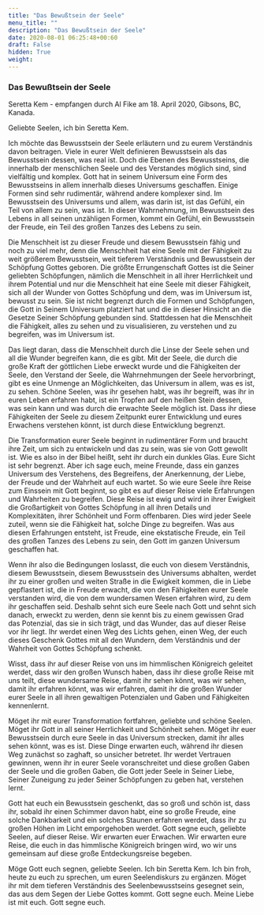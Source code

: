 ```yaml
---
title: "Das Bewußtsein der Seele"
menu_title: ""
description: "Das Bewußtsein der Seele"
date: 2020-08-01 06:25:48+00:60
draft: False
hidden: True
weight:
---
```

### Das Bewußtsein der Seele

Seretta Kem - empfangen durch Al Fike am 18. April 2020, Gibsons, BC, Kanada.

Geliebte Seelen, ich bin Seretta Kem.

Ich möchte das Bewusstsein der Seele erläutern und zu eurem Verständnis davon beitragen. Viele in eurer Welt definieren Bewusstsein als das Bewusstsein dessen, was real ist. Doch die Ebenen des Bewusstseins, die innerhalb der menschlichen Seele und des Verstandes möglich sind, sind vielfältig und komplex. Gott hat in seinem Universum eine Form des Bewusstseins in allem innerhalb dieses Universums geschaffen. Einige Formen sind sehr rudimentär, während andere komplexer sind. Im Bewusstsein des Universums und allem, was darin ist, ist das Gefühl, ein Teil von allem zu sein, was ist. In dieser Wahrnehmung, im Bewusstsein des Lebens in all seinen unzähligen Formen, kommt ein Gefühl, ein Bewusstsein der Freude, ein Teil des großen Tanzes des Lebens zu sein.

Die Menschheit ist zu dieser Freude und diesem Bewusstsein fähig und noch zu viel mehr, denn die Menschheit hat eine Seele mit der Fähigkeit zu weit größerem Bewusstsein, weit tieferem Verständnis und Bewusstsein der Schöpfung Gottes geboren. Die größte Errungenschaft Gottes ist die Seiner geliebten Schöpfungen, nämlich die Menschheit in all ihrer Herrlichkeit und ihrem Potential und nur die Menschheit hat eine Seele mit dieser Fähigkeit, sich all der Wunder von Gottes Schöpfung und dem, was im Universum ist, bewusst zu sein. Sie ist nicht begrenzt durch die Formen und Schöpfungen, die Gott in Seinem Universum platziert hat und die in dieser Hinsicht an die Gesetze Seiner Schöpfung gebunden sind. Stattdessen hat die Menschheit die Fähigkeit, alles zu sehen und zu visualisieren, zu verstehen und zu begreifen, was im Universum ist.

Das liegt daran, dass die Menschheit durch die Linse der Seele sehen und all die Wunder begreifen kann, die es gibt. Mit der Seele, die durch die große Kraft der göttlichen Liebe erweckt wurde und die Fähigkeiten der Seele, den Verstand der Seele, die Wahrnehmungen der Seele hervorbringt, gibt es eine Unmenge an Möglichkeiten, das Universum in allem, was es ist, zu sehen. Schöne Seelen, was ihr gesehen habt, was ihr begreift, was ihr in euren Leben erfahren habt, ist ein Tropfen auf den heißen Stein dessen, was sein kann und was durch die erwachte Seele möglich ist. Dass ihr diese Fähigkeiten der Seele zu diesem Zeitpunkt eurer Entwicklung und eures Erwachens verstehen könnt, ist durch diese Entwicklung begrenzt.

Die Transformation eurer Seele beginnt in rudimentärer Form und braucht ihre Zeit, um sich zu entwickeln und das zu sein, was sie von Gott gewollt ist. Wie es also in der Bibel heißt, seht ihr durch ein dunkles Glas. Eure Sicht ist sehr begrenzt. Aber ich sage euch, meine Freunde, dass ein ganzes Universum des Verstehens, des Begreifens, der Anerkennung, der Liebe, der Freude und der Wahrheit auf euch wartet. So wie eure Seele ihre Reise zum Einssein mit Gott beginnt, so gibt es auf dieser Reise viele Erfahrungen und Wahrheiten zu begreifen. Diese Reise ist ewig und wird in ihrer Ewigkeit die Großartigkeit von Gottes Schöpfung in all ihren Details und Komplexitäten, ihrer Schönheit und Form offenbaren. Dies wird jeder Seele zuteil, wenn sie die Fähigkeit hat, solche Dinge zu begreifen. Was aus diesen Erfahrungen entsteht, ist Freude, eine ekstatische Freude, ein Teil des großen Tanzes des Lebens zu sein, den Gott im ganzen Universum geschaffen hat.

Wenn ihr also die Bedingungen loslasst, die euch von diesem Verständnis, diesem Bewusstsein, diesem Bewusstsein des Universums abhalten, werdet ihr zu einer großen und weiten Straße in die Ewigkeit kommen, die in Liebe gepflastert ist, die in Freude erwacht, die von den Fähigkeiten eurer Seele verstanden wird, die von dem wundersamen Wesen erfahren wird, zu dem ihr geschaffen seid. Deshalb sehnt sich eure Seele nach Gott und sehnt sich danach, erweckt zu werden, denn sie kennt bis zu einem gewissen Grad das Potenzial, das sie in sich trägt, und das Wunder, das auf dieser Reise vor ihr liegt. Ihr werdet einen Weg des Lichts gehen, einen Weg, der euch dieses Geschenk Gottes mit all den Wundern, dem Verständnis und der Wahrheit von Gottes Schöpfung schenkt.

Wisst, dass ihr auf dieser Reise von uns im himmlischen Königreich geleitet werdet, dass wir den großen Wunsch haben, dass ihr diese große Reise mit uns teilt, diese wundersame Reise, damit ihr sehen könnt, was wir sehen, damit ihr erfahren könnt, was wir erfahren, damit ihr die großen Wunder eurer Seele in all ihren gewaltigen Potenzialen und Gaben und Fähigkeiten kennenlernt.

Möget ihr mit eurer Transformation fortfahren, geliebte und schöne Seelen. Möget ihr Gott in all seiner Herrlichkeit und Schönheit sehen. Möget ihr euer Bewusstsein durch eure Seele in das Universum strecken, damit ihr alles sehen könnt, was es ist. Diese Dinge erwarten euch, während ihr diesen Weg zunächst so zaghaft, so unsicher betretet. Ihr werdet Vertrauen gewinnen, wenn ihr in eurer Seele voranschreitet und diese großen Gaben der Seele und die großen Gaben, die Gott jeder Seele in Seiner Liebe, Seiner Zuneigung zu jeder Seiner Schöpfungen zu geben hat, verstehen lernt.

Gott hat euch ein Bewusstsein geschenkt, das so groß und schön ist, dass ihr, sobald ihr einen Schimmer davon habt, eine so große Freude, eine solche Dankbarkeit und ein solches Staunen erfahren werdet, dass ihr zu großen Höhen im Licht emporgehoben werdet. Gott segne euch, geliebte Seelen, auf dieser Reise. Wir erwarten euer Erwachen. Wir erwarten eure Reise, die euch in das himmlische Königreich bringen wird, wo wir uns gemeinsam auf diese große Entdeckungsreise begeben.

Möge Gott euch segnen, geliebte Seelen. Ich bin Seretta Kem. Ich bin froh, heute zu euch zu sprechen, um euren Seelendiskurs zu ergänzen. Möget ihr mit dem tieferen Verständnis des Seelenbewusstseins gesegnet sein, das aus dem Segen der Liebe Gottes kommt. Gott segne euch. Meine Liebe ist mit euch. Gott segne euch.
